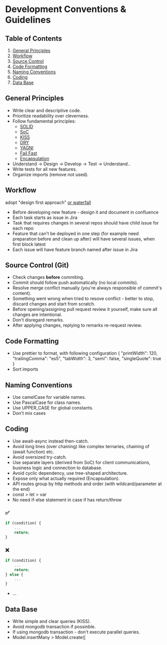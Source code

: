 # Development Conventions & Guidelines

## Table of Contents
1. [General Principles](#general-principles)
2. [Workflow](#workflow)
3. [Source Control](#source-control-git)
4. [Code Formatting](#code-formatting)
5. [Naming Conventions](#naming-conventions)
6. [Coding](#coding)
7. [Data Base](#data-base)


## General Principles
- Write clear and descriptive code.
- Prioritize readability over cleverness.
- Follow fundamental principles:
  - [SOLID](https://en.wikipedia.org/wiki/SOLID)
  - [SoC](https://en.wikipedia.org/wiki/Separation_of_concerns)
  - [KISS](https://en.wikipedia.org/wiki/KISS_principle)
  - [DRY](https://en.wikipedia.org/wiki/Don%27t_repeat_yourself)
  - [YAGNI](https://en.wikipedia.org/wiki/You_aren%27t_gonna_need_it)
  - [Fail Fast](https://en.wikipedia.org/wiki/Fail-fast_system)
  - [Encapsulation](https://en.wikipedia.org/wiki/Encapsulation_(computer_programming))
- Understand -> Design -> Develop -> Test -> Understand..
- Write tests for all new features.
- Organize imports (remove not used).


## Workflow
adopt "design first approach" [or waterfall](https://en.wikipedia.org/wiki/Waterfall_model)
- Before developing new feature - design it and document in confluence
- Each task starts as issue in Jira
- Task that requires changes in several repos should have child issue for each repo
- Feature that can't be deployed in one step (for example need preparation before and clean up after)
will have several issues, when first block latest
- Each issue will have feature branch named after issue in Jira


## Source Control (Git)
- Check changes **before** commiting.
- Commit should follow push automatically (no local commits).
- Resolve merge conflict manually (you're always responsible of commit's content).
- Something went wrong when tried to resove conflict - better to stop, discard changes and start from scratch.
- Before opening/assigning pull request review it yourself, make sure all changes are intentional.
- Don't disregard remarks.
- After applying changes, replying to remarks re-request review.


## Code Formatting
- Use prettier to format, with following configuration
{
  "printWidth": 120,
  "trailingComma": "es5",
  "tabWidth": 3,
  "semi": false,
  "singleQuote": true
}
- Sort imports


## Naming Conventions
- Use camelCase for variable names.
- Use PascalCase for class names.
- Use UPPER_CASE for global constants.
- Don't mix cases


## Coding
- Use await-async instead then-catch.
- Avoid long lines (over chaining) like complex ternaries, chaining of (await function) etc.
- Avoid oversized try-catch.
- Use separate layers (derived from SoC) for client communications, business logic and connection to database.
- Avoid cyclic dependency, use tree-shaped architecture.
- Expose only what actually required (Encapsulation).
- API routes group by http methods and order (with wildcard/parameter at the end)
- const > let > var
- No need if-else statement in case if has return/throw
### ✅

```js
if (condition) {
    ...
    return;
}
```

### ❌

```js
if (condition) {
    ...
    return;
} else {
    ...
}
```
  
- ...


## Data Base
- Write simple and clear queries (KISS).
- Avoid mongodb transaction if possinble.
- If using mongodb transaction - don't execute parallel queries.
- Model.insertMany > Model.create([
